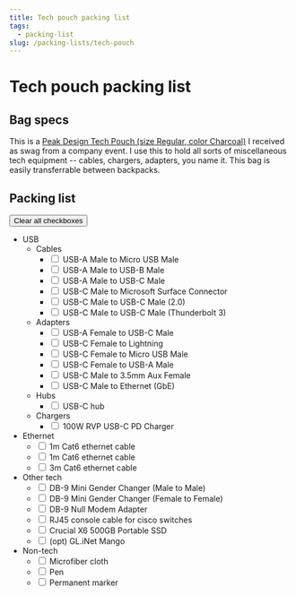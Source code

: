 ```yaml
---
title: Tech pouch packing list
tags:
  - packing-list
slug: /packing-lists/tech-pouch
---
```


# Tech pouch packing list

## Bag specs

This is a
[Peak Design Tech Pouch (size Regular, color Charcoal)](https://www.peakdesign.com/products/tech-pouch?Size=Regular&Color=Charcoal)
I received as swag from a company event. I use this to hold all sorts of
miscellaneous tech equipment -- cables, chargers, adapters, you name it. This
bag is easily transferrable between backpacks.

## Packing list

<button onclick="clearAllCheckboxes()">Clear all checkboxes</button>

<script>
function clearAllCheckboxes() {
  document.querySelectorAll('.runbook-checkbox').forEach(c => c.checked = false)
}
</script>

- USB
  - Cables
    - <input type="checkbox" class="runbook-checkbox"> USB-A Male to Micro USB
      Male
    - <input type="checkbox" class="runbook-checkbox"> USB-A Male to USB-B Male
    - <input type="checkbox" class="runbook-checkbox"> USB-A Male to USB-C Male
    - <input type="checkbox" class="runbook-checkbox"> USB-C Male to Microsoft
      Surface Connector
    - <input type="checkbox" class="runbook-checkbox"> USB-C Male to USB-C Male
      (2.0)
    - <input type="checkbox" class="runbook-checkbox"> USB-C Male to USB-C Male
      (Thunderbolt 3)
  - Adapters
    - <input type="checkbox" class="runbook-checkbox"> USB-A Female to USB-C
      Male
    - <input type="checkbox" class="runbook-checkbox"> USB-C Female to Lightning
    - <input type="checkbox" class="runbook-checkbox"> USB-C Female to Micro USB
      Male
    - <input type="checkbox" class="runbook-checkbox"> USB-C Female to USB-A
      Male
    - <input type="checkbox" class="runbook-checkbox"> USB-C Male to 3.5mm Aux
      Female
    - <input type="checkbox" class="runbook-checkbox"> USB-C Male to Ethernet
      (GbE)
  - Hubs
    - <input type="checkbox" class="runbook-checkbox"> USB-C hub
  - Chargers
    - <input type="checkbox" class="runbook-checkbox"> 100W RVP USB-C PD Charger
- Ethernet
  - <input type="checkbox" class="runbook-checkbox"> 1m Cat6 ethernet cable
  - <input type="checkbox" class="runbook-checkbox"> 1m Cat6 ethernet cable
  - <input type="checkbox" class="runbook-checkbox"> 3m Cat6 ethernet cable
- Other tech
  - <input type="checkbox" class="runbook-checkbox"> DB-9 Mini Gender Changer
    (Male to Male)
  - <input type="checkbox" class="runbook-checkbox"> DB-9 Mini Gender Changer
    (Female to Female)
  - <input type="checkbox" class="runbook-checkbox"> DB-9 Null Modem Adapter
  - <input type="checkbox" class="runbook-checkbox"> RJ45 console cable for
    cisco switches
  - <input type="checkbox" class="runbook-checkbox"> Crucial X6 500GB Portable
    SSD
  - <input type="checkbox" class="runbook-checkbox"> (opt) GL.iNet Mango
- Non-tech
  - <input type="checkbox" class="runbook-checkbox"> Microfiber cloth
  - <input type="checkbox" class="runbook-checkbox"> Pen
  - <input type="checkbox" class="runbook-checkbox"> Permanent marker

